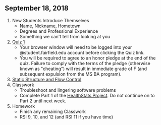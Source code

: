 ## September 18, 2018
1. New Students Introduce Themselves
   - Name, Nickname, Hometown
   - Degrees and Professional Experience
   - Something we can't tell from looking at you
2. [Quiz 1](https://docs.google.com/forms/d/e/1FAIpQLSdMotwfPEgL3j9wVq0WNwZYFU5bDY6h5b45snk0THQUHEA87A/viewform?usp=sf_link)
   - Your browser window will need to be logged into your @student.fairfield.edu account before clicking the Quiz link. 
   - You will be required to agree to an honor pledge at the end of the quiz. Failure to comply with the terms of the pledge (otherwise known as "cheating") will result in immediate grade of F (and subsequent expulsion from the MS BA program). 
3. [Static Structure and Flow Control](../Slides/L3_Static_Structure_and_Flow_Control.slides.html)
4. Classwork
   - Troubleshoot and lingering software problems
   - Complete Part 1 of the [HealthStats Project](https://github.com/christopherhuntley/ba505-docs/tree/master/Tutorials/HealthStatsProject). Do not continue on to Part 2 until next week. 
5. Homework
   - Finish any remaining Classwork
   - RSI 9, 10, and 12 (and RSI 11 if you have time)